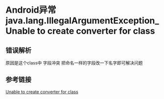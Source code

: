 # Android异常java.lang.IllegalArgumentException_Unable to create converter for class

## 错误解析

原因是这个class中 字段冲突 把命名一样的字段改一下名字即可解决问题

## 参考链接

[Unable to create converter for class](https://stackoverflow.com/questions/39316707/unable-to-create-converter-for-class)